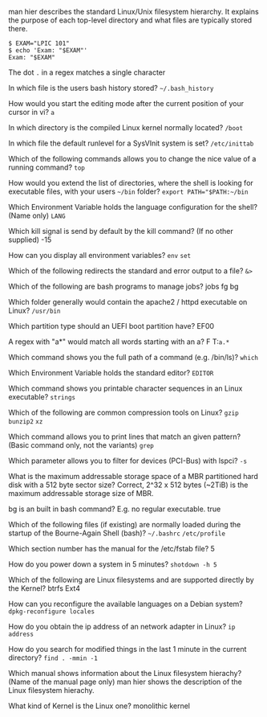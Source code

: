 man hier describes the standard Linux/Unix filesystem hierarchy.
It explains the purpose of each top-level directory and what files are typically stored there.

```
$ EXAM="LPIC 101"
$ echo 'Exam: "$EXAM"'
Exam: "$EXAM"
```

The dot `.` in a regex matches a single character

In which file is the users bash history stored? `~/.bash_history`

How would you start the editing mode after the current position of your cursor in vi? `a`

In which directory is the compiled Linux kernel normally located? `/boot`

In which file the default runlevel for a SysVInit system is set? `/etc/inittab`

Which of the following commands allows you to change the nice value of a running command? `top`

How would you extend the list of directories, where the shell is looking for executable files, with your users `~/bin` folder? `export PATH="$PATH:~/bin`

Which Environment Variable holds the language configuration for the shell? (Name only) `LANG`

Which kill signal is send by default by the kill command? (If no other supplied) -15

How can you display all environment variables? `env` `set`

Which of the following redirects the standard and error output to a file? `&>`

Which of the following are bash programs to manage jobs? jobs fg bg

Which folder generally would contain the apache2 / httpd executable on Linux? `/usr/bin`

Which partition type should an UEFI boot partition have? EF00

A regex with "a*" would match all words starting with an a? F T:`a.*`

Which command shows you the full path of a command (e.g. /bin/ls)? `which`

Which Environment Variable holds the standard editor? `EDITOR`

Which command shows you printable character sequences in an Linux executable? `strings`

Which of the following are common compression tools on Linux? `gzip` `bunzip2` `xz`

Which command allows you to print lines that match an given pattern? (Basic command only, not the variants) `grep`

Which parameter allows you to filter for devices (PCI-Bus) with lspci? `-s`

What is the maximum addressable storage space of a MBR partitioned hard disk with a 512 byte sector size? Correct, 2^32 x 512 bytes (~2TiB) is the maximum addressable storage size of MBR.

bg is an built in bash command? E.g. no regular executable. true

Which of the following files (if existing) are normally loaded during the startup of the Bourne-Again Shell (bash)? `~/.bashrc` `/etc/profile`

Which section number has the manual for the /etc/fstab file? 5

How do you power down a system in 5 minutes? `shotdown -h 5`

Which of the following are Linux filesystems and are supported directly by the Kernel? btrfs Ext4

How can you reconfigure the available languages on a Debian system? `dpkg-reconfigure locales`

How do you obtain the ip address of an network adapter in Linux? `ip address`

How do you search for modified things in the last 1 minute in the current directory? `find . -mmin -1`

Which manual shows information about the Linux filesystem hierachy? (Name of the manual page only) man hier shows the description of the Linux filesystem hierachy.

What kind of Kernel is the Linux one? monolithic kernel
